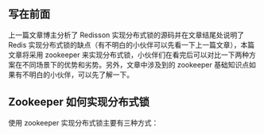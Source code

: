## 写在前面

上一篇文章博主分析了 Redisson 实现分布式锁的源码并在文章结尾处说明了 Redis 实现分布式锁的缺点（有不明白的小伙伴可以先看一下上一篇文章），本篇文章将采用 zookeeper 来实现分布式锁，小伙伴们在看完后可以对比一下两种方案在不同场景下的优势和劣势。另外，文章中涉及到的 zookeeper 基础知识点如果有不明白的小伙伴，可以先了解一下。

## Zookeeper 如何实现分布式锁

使用 zookeeper 实现分布式锁主要有三种方式：
